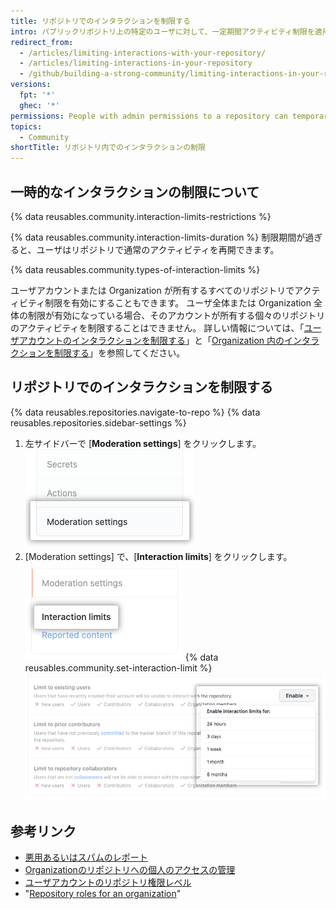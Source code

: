 ```yaml
---
title: リポジトリでのインタラクションを制限する
intro: パブリックリポジトリ上の特定のユーザに対して、一定期間アクティビティ制限を適用することができます。
redirect_from:
  - /articles/limiting-interactions-with-your-repository/
  - /articles/limiting-interactions-in-your-repository
  - /github/building-a-strong-community/limiting-interactions-in-your-repository
versions:
  fpt: '*'
  ghec: '*'
permissions: People with admin permissions to a repository can temporarily limit interactions in that repository.
topics:
  - Community
shortTitle: リポジトリ内でのインタラクションの制限
---
```


## 一時的なインタラクションの制限について

{% data reusables.community.interaction-limits-restrictions %}

{% data reusables.community.interaction-limits-duration %} 制限期間が過ぎると、ユーザはリポジトリで通常のアクティビティを再開できます。

{% data reusables.community.types-of-interaction-limits %}

ユーザアカウントまたは Organization が所有するすべてのリポジトリでアクティビティ制限を有効にすることもできます。 ユーザ全体または Organization 全体の制限が有効になっている場合、そのアカウントが所有する個々のリポジトリのアクティビティを制限することはできません。 詳しい情報については、「[ユーザアカウントのインタラクションを制限する](/communities/moderating-comments-and-conversations/limiting-interactions-for-your-user-account)」と「[Organization 内のインタラクションを制限する](/communities/moderating-comments-and-conversations/limiting-interactions-in-your-organization)」を参照してください。

## リポジトリでのインタラクションを制限する

{% data reusables.repositories.navigate-to-repo %}
{% data reusables.repositories.sidebar-settings %}
1. 左サイドバーで [**Moderation settings**] をクリックします。 ![[Repository settings] サイトバーの [Moderation settings]](/assets/images/help/repository/repo-settings-moderation-settings.png)
1. [Moderation settings] で、[**Interaction limits**] をクリックします。 ![リポジトリの設定での [Interaction limits] ](/assets/images/help/repository/repo-settings-interaction-limits.png)
{% data reusables.community.set-interaction-limit %}
  ![[Temporary interaction limits] のオプション](/assets/images/help/repository/temporary-interaction-limits-options.png)

## 参考リンク
- [悪用あるいはスパムのレポート](/communities/maintaining-your-safety-on-github/reporting-abuse-or-spam)
- [Organizationのリポジトリへの個人のアクセスの管理](/articles/managing-an-individual-s-access-to-an-organization-repository)
- [ユーザアカウントのリポジトリ権限レベル](/articles/permission-levels-for-a-user-account-repository)
- "[Repository roles for an organization](/organizations/managing-access-to-your-organizations-repositories/repository-roles-for-an-organization)"
